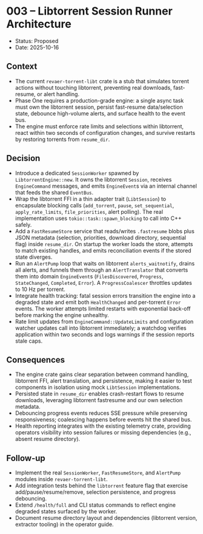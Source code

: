 # 003 – Libtorrent Session Runner Architecture

- Status: Proposed
- Date: 2025-10-16

## Context
- The current `revaer-torrent-libt` crate is a stub that simulates torrent actions without touching libtorrent, preventing real downloads, fast-resume, or alert handling.
- Phase One requires a production-grade engine: a single async task must own the libtorrent session, persist fast-resume data/selection state, debounce high-volume alerts, and surface health to the event bus.
- The engine must enforce rate limits and selections within libtorrent, react within two seconds of configuration changes, and survive restarts by restoring torrents from `resume_dir`.

## Decision
- Introduce a dedicated `SessionWorker` spawned by `LibtorrentEngine::new`. It owns the libtorrent `Session`, receives `EngineCommand` messages, and emits `EngineEvent`s via an internal channel that feeds the shared `EventBus`.
- Wrap the libtorrent FFI in a thin adapter trait (`LibtSession`) to encapsulate blocking calls (`add_torrent`, `pause`, `set_sequential`, `apply_rate_limits`, `file_priorities`, alert polling). The real implementation uses `tokio::task::spawn_blocking` to call into C++ safely.
- Add a `FastResumeStore` service that reads/writes `.fastresume` blobs plus JSON metadata (selection, priorities, download directory, sequential flag) inside `resume_dir`. On startup the worker loads the store, attempts to match existing handles, and emits reconciliation events if the stored state diverges.
- Run an `AlertPump` loop that waits on libtorrent `alerts_waitnotify`, drains all alerts, and funnels them through an `AlertTranslator` that converts them into domain `EngineEvent`s (`FilesDiscovered`, `Progress`, `StateChanged`, `Completed`, `Error`). A `ProgressCoalescer` throttles updates to 10 Hz per torrent.
- Integrate health tracking: fatal session errors transition the engine into a degraded state and emit both `HealthChanged` and per-torrent `Error` events. The worker attempts limited restarts with exponential back-off before marking the engine unhealthy.
- Rate limit updates from `EngineCommand::UpdateLimits` and configuration watcher updates call into libtorrent immediately; a watchdog verifies application within two seconds and logs warnings if the session reports stale caps.

## Consequences
- The engine crate gains clear separation between command handling, libtorrent FFI, alert translation, and persistence, making it easier to test components in isolation using mock `LibtSession` implementations.
- Persisted state in `resume_dir` enables crash-restart flows to resume downloads, leveraging libtorrent fastresume and our own selection metadata.
- Debouncing progress events reduces SSE pressure while preserving responsiveness; coalescing happens before events hit the shared bus.
- Health reporting integrates with the existing telemetry crate, providing operators visibility into session failures or missing dependencies (e.g., absent resume directory).

## Follow-up
- Implement the real `SessionWorker`, `FastResumeStore`, and `AlertPump` modules inside `revaer-torrent-libt`.
- Add integration tests behind the `libtorrent` feature flag that exercise add/pause/resume/remove, selection persistence, and progress debouncing.
- Extend `/health/full` and CLI status commands to reflect engine degraded states surfaced by the worker.
- Document resume directory layout and dependencies (libtorrent version, extractor tooling) in the operator guide.
